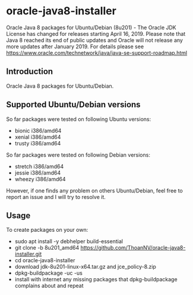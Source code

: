# oracle-java8-installer
Oracle Java 8 packages for Ubuntu/Debian (8u201) - The Oracle JDK License has changed for releases starting April 16, 2019.
Please note that Java 8 reached its end of public updates and Oracle will not release any more updates after January 2019. For details please see https://www.oracle.com/technetwork/java/java-se-support-roadmap.html

Introduction
------------

Oracle Java 8 packages for Ubuntu/Debian.

Supported Ubuntu/Debian versions
-------------------------

So far packages were tested on following Ubuntu versions:

- bionic i386/amd64
- xenial i386/amd64
- trusty i386/amd64

So far packages were tested on following Debian versions:

- stretch i386/amd64
- jessie i386/amd64
- wheezy i386/amd64

However, if one finds any problem on others Ubuntu/Debian,
feel free to report an issue and I will try to resolve it.

Usage
-----

To create packages on your own:

- sudo apt install -y debhelper build-essential
- git clone -b 8u201_amd64 https://github.com/ThoanNV/oracle-java8-installer.git
- cd oracle-java8-installer
- download jdk-8u201-linux-x64.tar.gz and jce_policy-8.zip
- dpkg-buildpackage -uc -us
- install with internet any missing packages that dpkg-buildpackage complains about and repeat